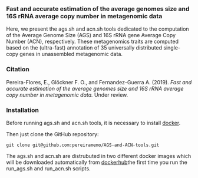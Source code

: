 ### Fast and accurate estimation of the average genomes size and 16S rRNA average copy number in metagenomic data
Here, we present the ags.sh and acn.sh tools dedicated to the computation of the Average Genome Size (AGS) and 16S rRNA gene Average Copy Number (ACN), respectively. These metagenomics traits are computed based on the (ultra-fast) annotation of 35 universally distributed single-copy genes in unassembled metagenomic data.

### Citation
Pereira-Flores, E., Glöckner F. O., and Fernandez-Guerra A. (2019). _Fast and accurate estimation of the average genomes size and 16S rRNA average copy number in metagenomic data._ Under review.

### Installation
Before running ags.sh and acn.sh tools, it is necessary to install [docker](https://www.docker.com/).

Then just clone the GitHub repository:
```
git clone git@github.com:pereiramemo/AGS-and-ACN-tools.git
```

The ags.sh and acn.sh are distrubuted in two different docker images which will be downloaded automatically from [dockerhub](https://hub.docker.com/)the first time you run the run_ags.sh and run_acn.sh scripts.
